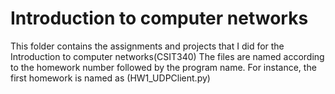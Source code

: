 # Introduction to computer networks
This folder contains the assignments and projects that I did for the Introduction to computer networks(CSIT340)
The files are named according to the homework number followed by the program name. For instance, the first homework is named as (HW1_UDPClient.py)
